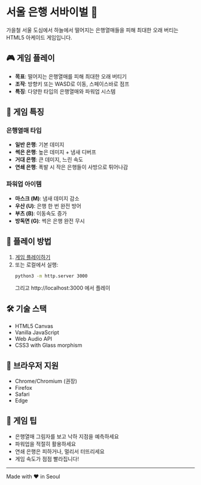 # 서울 은행 서바이벌 🍂

가을철 서울 도심에서 하늘에서 떨어지는 은행열매들을 피해 최대한 오래 버티는 HTML5 아케이드 게임입니다.

## 🎮 게임 플레이

- **목표**: 떨어지는 은행열매를 피해 최대한 오래 버티기
- **조작**: 방향키 또는 WASD로 이동, 스페이스바로 점프
- **특징**: 다양한 타입의 은행열매와 파워업 시스템

## 🌟 게임 특징

### 은행열매 타입
- **일반 은행**: 기본 데미지
- **썩은 은행**: 높은 데미지 + 냄새 디버프
- **거대 은행**: 큰 데미지, 느린 속도
- **연쇄 은행**: 폭발 시 작은 은행들이 사방으로 튀어나감

### 파워업 아이템
- **마스크 (M)**: 냄새 데미지 감소
- **우산 (U)**: 은행 한 번 완전 방어
- **부츠 (B)**: 이동속도 증가
- **방독면 (G)**: 썩은 은행 완전 무시

## 🚀 플레이 방법

1. [게임 플레이하기](https://your-username.github.io/BANKFLEE)
2. 또는 로컬에서 실행:
   ```bash
   python3 -m http.server 3000
   ```
   그리고 http://localhost:3000 에서 플레이

## 🛠️ 기술 스택

- HTML5 Canvas
- Vanilla JavaScript
- Web Audio API
- CSS3 with Glass morphism

## 📱 브라우저 지원

- Chrome/Chromium (권장)
- Firefox
- Safari
- Edge

## 🎯 게임 팁

- 은행열매 그림자를 보고 낙하 지점을 예측하세요
- 파워업을 적절히 활용하세요
- 연쇄 은행은 피하거나, 멀리서 터뜨리세요
- 게임 속도가 점점 빨라집니다!

---
Made with ❤️ in Seoul